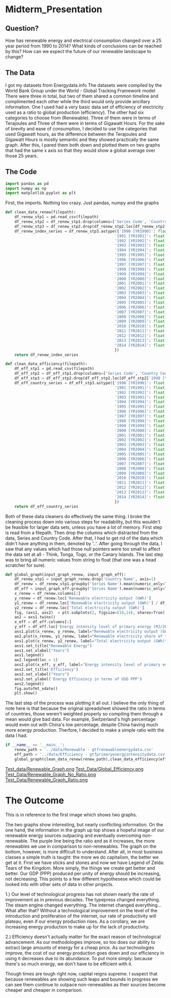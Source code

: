 # Midterm_Presentation

## Question?

How has renewable energy and electrical consumption changed over a 25 year period from 1990 to 2014? What kinds of conclusions can be reached by this? How can we expect the future of our renewable landscape to change?

## The Data

I got my datasets from Energydata.info
The datasets were compiled by the World Bank Group under the World - Global Tracking Framework model
There were three in total, but two of them shared a common timeline and complimented each other while the third would only provide ancillary information. One I used had a very basic data set of efficiency of electricity used as a ratio to global production (efficiency). The other had six categories to choose from (Renewable). Three of them were in terms of Terajoules and Three of them were in terms of Gigawatt Hours. For the sake of brevity and ease of consumption, I decided to use the categories that used Gigawatt hours, as the difference between the Terajoules and Gigawatt Hours is mostly semantic and they showed practically the same graph. After this, I pared them both down and plotted them on two graphs that had the same x axis so that they would show a global average over those 25 years.

## The Code
```python
import pandas as pd
import numpy as np
import matplotlib.pyplot as plt 
```

First, the imports. Nothing too crazy. Just pandas, numpy and the graphs

```python
def clean_data_renew(filepath):
    df_renew_stp1 = pd.read_csv(filepath)
    df_renew_stp2 = df_renew_stp1.drop(columns=['Series Code', 'Country Code'], axis=1)
    df_renew_stp3 = df_renew_stp2.drop(df_renew_stp2.loc[df_renew_stp2['1990 [YR1990]'] == '..'].index)
    df_renew_index_series = df_renew_stp3.astype({'1990 [YR1990]': float,
                                                '1991 [YR1991]': float,
                                                '1992 [YR1992]': float,
                                                '1993 [YR1993]': float,
                                                '1994 [YR1994]': float,
                                                '1995 [YR1995]': float,
                                                '1996 [YR1996]': float,
                                                '1997 [YR1997]': float,
                                                '1998 [YR1998]': float,
                                                '1999 [YR1999]': float,
                                                '2000 [YR2000]': float,
                                                '2001 [YR2001]': float,
                                                '2002 [YR2002]': float,
                                                '2003 [YR2003]': float,
                                                '2004 [YR2004]': float,
                                                '2005 [YR2005]': float,
                                                '2006 [YR2006]': float,
                                                '2007 [YR2007]': float,
                                                '2008 [YR2008]': float,
                                                '2009 [YR2009]': float,
                                                '2010 [YR2010]': float,
                                                '2011 [YR2011]': float,
                                                '2012 [YR2012]': float,
                                                '2013 [YR2013]': float,
                                                '2014 [YR2014]': float
                                                })
    return df_renew_index_series

def clean_data_efficiency(filepath):
    df_eff_stp1 = pd.read_csv(filepath)
    df_eff_stp2 = df_eff_stp1.drop(columns=['Series Code', 'Country Code'], axis=1)
    df_eff_stp3 = df_eff_stp2.drop(df_eff_stp2.loc[df_eff_stp2['1990 [YR1990]'] == '..'].index)
    df_eff_country_series = df_eff_stp3.astype({'1990 [YR1990]': float,
                                                '1991 [YR1991]': float,
                                                '1992 [YR1992]': float,
                                                '1993 [YR1993]': float,
                                                '1994 [YR1994]': float,
                                                '1995 [YR1995]': float,
                                                '1996 [YR1996]': float,
                                                '1997 [YR1997]': float,
                                                '1998 [YR1998]': float,
                                                '1999 [YR1999]': float,
                                                '2000 [YR2000]': float,
                                                '2001 [YR2001]': float,
                                                '2002 [YR2002]': float,
                                                '2003 [YR2003]': float,
                                                '2004 [YR2004]': float,
                                                '2005 [YR2005]': float,
                                                '2006 [YR2006]': float,
                                                '2007 [YR2007]': float,
                                                '2008 [YR2008]': float,
                                                '2009 [YR2009]': float,
                                                '2010 [YR2010]': float,
                                                '2011 [YR2011]': float,
                                                '2012 [YR2012]': float,
                                                '2013 [YR2013]': float,
                                                '2014 [YR2014]': float
                                                })
    return df_eff_country_series
```

Both of these data cleaners do effectively the same thing. I broke the cleaning process down into various steps for readability, but this wouldn't be feasible for larger data sets, unless you have a lot of memory. First step is read from a filepath. Then drop the columns which distracted from the data, Series and Country Code. After that, I had to get rid of the data which didn't have anything in them, denoted by '..'. After going through the data, I saw that any values which had those null pointers were too small to affect the data set at all - Think, Tonga, Togo, or the Canary Islands. The last step was to bring all numeric values from string to float (that one was a head scratcher for sure). 


```python
def global_graph(input_graph_renew, input_graph_eff):
    df_renew_stp1 = input_graph_renew.drop('Country Name', axis=1)
    df_renew = df_renew_stp1.groupby('Series Name').mean(numeric_only=True)
    df_eff = input_graph_eff.groupby('Series Name').mean(numeric_only=True)
    x_renew = df_renew.columns[:]
    y_renew = df_renew.loc['Renewable electricity output (GWh)']
    y1_renew = df_renew.loc['Renewable electricity output (GWh)'] / df_renew.loc['Total electricity output (GWh)'] 
    y2_renew = df_renew.loc['Total electricity output (GWh)']
    fig, (axs1, axs2)  = plt.subplots(2, figsize=(10,14), sharex=True)
    ax2 = axs1.twinx()
    x_eff = df_eff.columns[:]
    y_eff = df_eff.loc['Energy intensity level of primary energy (MJ/2011 USD PPP)']
    axs1.plot(x_renew, y_renew, label="Renewable electricity output (GWh)", color="blue", marker='.')
    ax2.plot(x_renew, y1_renew, label="Renewable electricity share of total electricity output (%)", color="purple", marker='.')
    axs1.plot(x_renew, y2_renew, label="Total electricity output (GWh)", color="red", marker='.')
    axs1.set_title("Renewable Energy")
    axs1.set_xlabel("Years")
    axs1.legend()
    ax2.legend(loc = 1)
    axs2.plot(x_eff, y_eff, label="Energy intensity level of primary energy (MJ/2011 USD PPP)", color="blue", marker='.')
    axs2.set_title('Efficiency')
    axs2.set_xlabel("Years")
    axs2.set_ylabel('Energy Efficeincy in terms of USD PPP')
    axs2.legend()
    fig.autofmt_xdate()
    plt.show()
```

The last step of the process was plotting it all out. I believe the only thing of note here is that because the original spreadsheet showed the ratio in terms of countries, those weren't weighted properly so compiling them through a mean would give bad data. For example, Switzerland's high percentage would even out with China's low percentage, despite China having much more energy production. Therfore, I decided to make a simple ratio with the data I had.


```python
if __name__ == '__main__':
    renew_path = '../data/Renewable - gtfrenewableenergydata.csv'
    eff_path = '../data/Efficiency - gtfprimaryenergyintensitydata.csv'
    global_graph(clean_data_renew(renew_path),clean_data_efficiency(eff_path))
```


[Test_data/Renewable_Graph.png](Test_Data/Renewable_Graph.png)
[Test_Data/Global_Efficiency.png](Test_Data/Global_Efficiency.png)
[Test_Data/Renewable_Graph_No_Ratio.png](Test_Data/Renewable_Graph_No_Ratio.png)
[Test_Data/Renewable_Graph_Ratio.png](Test_Data/Renewable_Graph_Ratio.png)

# The Outcome

This is in reference to the first image which shows two graphs.

The two graphs show interesting, but nearly conflicting information. On the one hand, the information in the graph up top shows a hopeful image of our renewable energy sources outpacing and eventually overcoming non-renewable. The purple line being the ratio and as it increases, the more renewables we use in comparison to non-renewables. The graph on the bottom, however, is more difficult to understand. After all, in most business classes a simple truth is taught: the more we do capitalism, the better we get at it. First we have sticks and stones and now we have Legend of Zelda: Tears of the Kingdom. More simply, the things we create get better and better. Our GDP (PPP) produced per unity of energy should be increasing, not decreasing. This points to a few different hypothesese which could be looked into with other sets of data in other projects.

1.) Our level of technological progress has not shown nearly the rate of improvement as in previous decades. The typepress changed everything. The steam engine changed everything. The internet changed everything... What after that? Without a technological improvement on the level of the introduction and proliferation of the internet, our rate of productivity will plateau, even if our energy production rises. As a corollary, we are increasing energy production to make up for the lack of productivity.

2.) Efficiency doesn't actually matter for the exact reason of technological advancement. As our methodologies improve, so too does our ability to extract large amounts of energy for a cheap price. As our technologies improve, the cost of our energy production goes down and our efficiency in using it decreases due to its abundance. To put more simply: because there's so much energy, we don't have to be efficient with it.

Though times are tough right now, capital reigns supreme. I suspect that because renewables are showing such leaps and bounds in progress we can see them continue to outpace non-renewables as their sources become cheaper and cheaper in comparison.